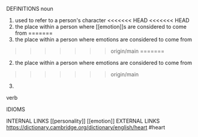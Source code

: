 DEFINITIONS
noun
1. used to refer to a person's character
<<<<<<< HEAD
<<<<<<< HEAD
2. the place within a person where [[emotion]]s are considered to come from
=======
2. the place within a person where emotions are considered to come from
>>>>>>> origin/main
=======
2. the place within a person where emotions are considered to come from
>>>>>>> origin/main
3. 
verb

IDIOMS

INTERNAL LINKS
[[personality]]
[[emotion]]
EXTERNAL LINKS
https://dictionary.cambridge.org/dictionary/english/heart
#heart